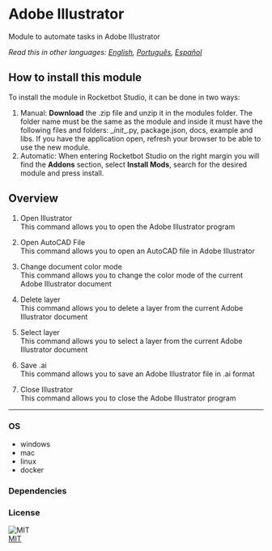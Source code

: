 # Adobe Illustrator
  
Module to automate tasks in Adobe Illustrator  

*Read this in other languages: [English](README.md), [Português](README.pr.md), [Español](README.es.md)*

## How to install this module
  
To install the module in Rocketbot Studio, it can be done in two ways:
1. Manual: __Download__ the .zip file and unzip it in the modules folder. The folder name must be the same as the module and inside it must have the following files and folders: \__init__.py, package.json, docs, example and libs. If you have the application open, refresh your browser to be able to use the new module.
2. Automatic: When entering Rocketbot Studio on the right margin you will find the **Addons** section, select **Install Mods**, search for the desired module and press install.  


## Overview


1. Open Illustrator  
This command allows you to open the Adobe Illustrator program

2. Open AutoCAD File  
This command allows you to open an AutoCAD file in Adobe Illustrator

3. Change document color mode  
This command allows you to change the color mode of the current Adobe Illustrator document

4. Delete layer  
This command allows you to delete a layer from the current Adobe Illustrator document

5. Select layer  
This command allows you to select a layer from the current Adobe Illustrator document

6. Save .ai  
This command allows you to save an Adobe Illustrator file in .ai format

7. Close Illustrator  
This command allows you to close the Adobe Illustrator program  




----
### OS

- windows
- mac
- linux
- docker

### Dependencies

### License
  
![MIT](https://camo.githubusercontent.com/107590fac8cbd65071396bb4d04040f76cde5bde/687474703a2f2f696d672e736869656c64732e696f2f3a6c6963656e73652d6d69742d626c75652e7376673f7374796c653d666c61742d737175617265)  
[MIT](http://opensource.org/licenses/mit-license.ph)